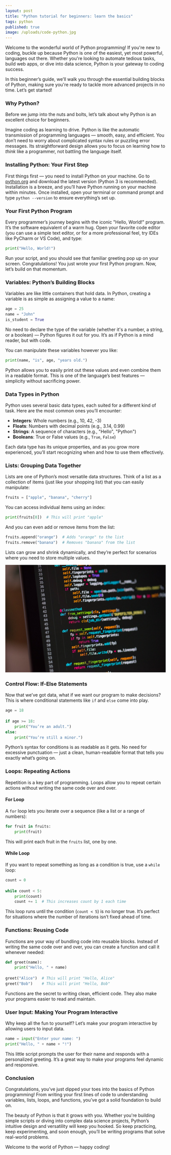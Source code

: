 ```yaml
---
layout: post
title: "Python tutorial for beginners: learn the basics"
tags: python
published: true
image: /uploads/code-python.jpg
---
```

Welcome to the wonderful world of Python programming! If you're new to coding, buckle up because Python is one of the easiest, yet most powerful, languages out there. Whether you're looking to automate tedious tasks, build web apps, or dive into data science, Python is your gateway to coding success.

In this beginner’s guide, we’ll walk you through the essential building blocks of Python, making sure you're ready to tackle more advanced projects in no time. Let’s get started!

### Why Python?

Before we jump into the nuts and bolts, let’s talk about why Python is an excellent choice for beginners.

Imagine coding as learning to drive. Python is like the automatic transmission of programming languages — smooth, easy, and efficient. You don’t need to worry about complicated syntax rules or puzzling error messages. Its straightforward design allows you to focus on learning how to *think* like a programmer, not battling the language itself.

### Installing Python: Your First Step

First things first — you need to install Python on your machine. Go to [python.org](https://www.python.org) and download the latest version (Python 3 is recommended). Installation is a breeze, and you’ll have Python running on your machine within minutes. Once installed, open your terminal or command prompt and type `python --version` to ensure everything’s set up.

### Your First Python Program

Every programmer’s journey begins with the iconic "Hello, World!" program. It’s the software equivalent of a warm hug. Open your favorite code editor (you can use a simple text editor, or for a more professional feel, try IDEs like PyCharm or VS Code), and type:

```python
print("Hello, World!")
```

Run your script, and you should see that familiar greeting pop up on your screen. Congratulations! You just wrote your first Python program. Now, let’s build on that momentum.

### Variables: Python’s Building Blocks

Variables are like little containers that hold data. In Python, creating a variable is as simple as assigning a value to a name:

```python
age = 25
name = "John"
is_student = True
```

No need to declare the type of the variable (whether it's a number, a string, or a boolean) — Python figures it out for you. It’s as if Python is a mind reader, but with code.

You can manipulate these variables however you like:

```python
print(name, "is", age, "years old.")
```

Python allows you to easily print out these values and even combine them in a readable format. This is one of the language’s best features — simplicity without sacrificing power.

### Data Types in Python

Python uses several basic data types, each suited for a different kind of task. Here are the most common ones you’ll encounter:

- **Integers**: Whole numbers (e.g., 10, 42, -3)
- **Floats**: Numbers with decimal points (e.g., 3.14, 0.99)
- **Strings**: A sequence of characters (e.g., "Hello", "Python")
- **Booleans**: True or False values (e.g., `True`, `False`)

Each data type has its unique properties, and as you grow more experienced, you’ll start recognizing when and how to use them effectively.

### Lists: Grouping Data Together

Lists are one of Python’s most versatile data structures. Think of a list as a collection of items (just like your shopping list) that you can easily manipulate:

```python
fruits = ["apple", "banana", "cherry"]
```

You can access individual items using an index:

```python
print(fruits[0])  # This will print "apple"
```

And you can even add or remove items from the list:

```python
fruits.append("orange")  # Adds "orange" to the list
fruits.remove("banana")  # Removes "banana" from the list
```

Lists can grow and shrink dynamically, and they’re perfect for scenarios where you need to store multiple values.

![code-python](/uploads/code-python.jpg)

### Control Flow: If-Else Statements

Now that we’ve got data, what if we want our program to make decisions? This is where conditional statements like `if` and `else` come into play.

```python
age = 18

if age >= 18:
    print("You’re an adult.")
else:
    print("You’re still a minor.")
```

Python’s syntax for conditions is as readable as it gets. No need for excessive punctuation — just a clean, human-readable format that tells you exactly what’s going on.

### Loops: Repeating Actions

Repetition is a key part of programming. Loops allow you to repeat certain actions without writing the same code over and over.

#### For Loop

A `for` loop lets you iterate over a sequence (like a list or a range of numbers):

```python
for fruit in fruits:
    print(fruit)
```

This will print each fruit in the `fruits` list, one by one. 

#### While Loop

If you want to repeat something as long as a condition is true, use a `while` loop:

```python
count = 0

while count < 5:
    print(count)
    count += 1  # This increases count by 1 each time
```

This loop runs until the condition (`count < 5`) is no longer true. It’s perfect for situations where the number of iterations isn’t fixed ahead of time.

### Functions: Reusing Code

Functions are your way of bundling code into reusable blocks. Instead of writing the same code over and over, you can create a function and call it whenever needed:

```python
def greet(name):
    print("Hello, " + name)

greet("Alice")  # This will print "Hello, Alice"
greet("Bob")    # This will print "Hello, Bob"
```

Functions are the secret to writing clean, efficient code. They also make your programs easier to read and maintain.

### User Input: Making Your Program Interactive

Why keep all the fun to yourself? Let’s make your program interactive by allowing users to input data.

```python
name = input("Enter your name: ")
print("Hello, " + name + "!")
```

This little script prompts the user for their name and responds with a personalized greeting. It’s a great way to make your programs feel dynamic and responsive.

### Conclusion

Congratulations, you’ve just dipped your toes into the basics of Python programming! From writing your first lines of code to understanding variables, lists, loops, and functions, you’ve got a solid foundation to build on. 

The beauty of Python is that it grows with you. Whether you're building simple scripts or diving into complex data science projects, Python’s intuitive design and versatility will keep you hooked. So keep practicing, keep experimenting, and soon enough, you’ll be writing programs that solve real-world problems.

Welcome to the world of Python — happy coding!